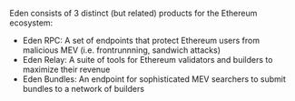 Eden consists of 3 distinct (but related) products for the Ethereum ecosystem:

- Eden RPC: A set of endpoints that protect Ethereum users from malicious MEV (i.e. frontrunnning, sandwich attacks)
- Eden Relay: A suite of tools for Ethereum validators and builders to maximize their revenue
- Eden Bundles: An endpoint for sophisticated MEV searchers to submit bundles to a network of builders